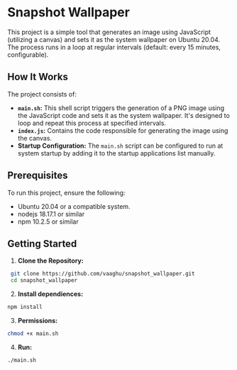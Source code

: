 # Snapshot Wallpaper

This project is a simple tool that generates an image using JavaScript (utilizing a canvas) and sets it as the system wallpaper on Ubuntu 20.04. The process runs in a loop at regular intervals (default: every 15 minutes, configurable).

## How It Works

The project consists of:

- **`main.sh`:** This shell script triggers the generation of a PNG image using the JavaScript code and sets it as the system wallpaper. It's designed to loop and repeat this process at specified intervals.
- **`index.js`:** Contains the code responsible for generating the image using the canvas.
- **Startup Configuration:** The `main.sh` script can be configured to run at system startup by adding it to the startup applications list manually.

## Prerequisites

To run this project, ensure the following:

- Ubuntu 20.04 or a compatible system.
- nodejs 18.17.1 or similar
- npm 10.2.5 or similar

## Getting Started

1. **Clone the Repository:**
  ```bash
   git clone https://github.com/vaaghu/snapshot_wallpaper.git
   cd snapshot_wallpaper
  ```
2. **Install dependiences:**
  ```bash
  npm install
  ```
3. **Permissions:**
  ```bash
  chmod +x main.sh
  ```
4. **Run:**
  ```bash
  ./main.sh
  ```